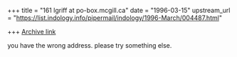 +++
title = "161 lgriff at po-box.mcgill.ca"
date = "1996-03-15"
upstream_url = "https://list.indology.info/pipermail/indology/1996-March/004487.html"

+++
[Archive link](https://list.indology.info/pipermail/indology/1996-March/004487.html)

you have the wrong address.  please try something else.




